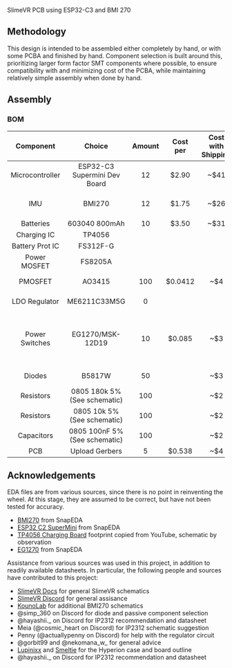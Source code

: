 SlimeVR PCB using ESP32-C3 and BMI 270
## Methodology
This design is intended to be assembled either completely by hand, or with some PCBA and finished by hand. Component selection is built around this, prioritizing larger form factor SMT components where possible, to ensure compatibility with and minimizing cost of the PCBA, while maintaining relatively simple assembly when done by hand.
## Assembly
### BOM
|    Component    |            Choice            | Amount | Cost per | Cost with Shipping |                                                                           Quick Link                                                                                                            |
|:---------------:|:----------------------------:|:------:|:--------:|:------------------:|:----------------------------------------------------------------------------------------------------------------------------------------------------------------------------------------------------------------:|
| Microcontroller | ESP32-C3 Supermini Dev Board | 12     | $2.90    | ~$41               | [AliExpress](https://www.aliexpress.com/item/1005005877531694.html), [Schematic](https://web.archive.org/web/20240114192237/https://www.tindie.com/products/adz1122/esp32-c3-development-board-esp32-supermini/) |
| IMU             | BMI270                       | 12     | $1.75    | ~$26               | [AliExpress](https://www.aliexpress.com/item/1005005001642144.html), [Datasheet](https://web.archive.org/web/20240114195617/https://www.mouser.ca/datasheet/2/783/bst_bmi270_ds000-2529306.pdf), [Schematic](https://web.archive.org/web/20240115041534/http://cdn.kouno.xyz/pKyF5w64.pdf) |
| Batteries       | 603040 800mAh                | 10     | $3.50    | ~$31               | [AliExpress](https://www.aliexpress.com/item/1005005413532176.html)                                                                                                                             |
| Charging IC     | TP4056                       |        |          |                    | [Datasheet](https://dlnmh9ip6v2uc.cloudfront.net/datasheets/Prototyping/TP4056.pdf)                |
| Battery Prot IC | FS312F-G                     |        |          |                    | [Datasheet](https://www.ic-fortune.com/upload/Download/FS312F-G-DS-10_EN.pdf)   |
| Power MOSFET    | FS8205A                      |        |          |                    | [Datasheet](FS8205A.pdf) |
| PMOSFET         | AO3415                       | 100    | $0.0412  | ~$4                | [AliExpress](https://www.aliexpress.us/item/1005005002412293.html), [Datasheet](https://mm.digikey.com/Volume0/opasdata/d220001/medias/docus/1116/AO3415.pdf)                                   |
| LDO Regulator   | ME6211C33M5G                 | 0      |          |                    | [AliExpress](https://www.aliexpress.us/item/1005004750759692.html), [Datasheet](https://stm32-base.org/assets/pdf/regulators/ME6211.pdf)                                                        |
| Power Switches  | EG1270/MSK-12D19             | 10     | $0.085   | ~$3                | [EG Datasheet](https://www.snapeda.com/parts/EG1270/E-Switch/datasheet/), [MSK Datasheet](http://www.intechswitch.com/products/SideKnobToggleslideswitchseries/641.html), [MSK AliExpress](https://www.aliexpress.com/item/1005006241343643.html) |
| Diodes          | B5817W                       | 50     |          | ~$3                | [AliExpress](https://www.aliexpress.com/item/1005005562043696.html), [Datasheet](https://jlcpcb.com/partdetail/Hongjiacheng-B5817W/C7420328)                                                    |
| Resistors       | 0805 180k 5% (See schematic) | 100    |          | ~$2                | [AliExpress](https://www.aliexpress.com/item/4000996637737.html)                                                                                                                                |
| Resistors       | 0805 10k 5% (See schematic)  | 100    |          | ~$2                | [AliExpress](https://www.aliexpress.com/item/4000996637737.html)                                                                                                                                |
| Capacitors      | 0805 100nF 5% (See schematic)| 100    |          | ~$2                | [AliExpress](https://www.aliexpress.com/item/1005006285113165.html)                                                                                                                             |
| PCB             | Upload Gerbers               | 5      | $0.538   | ~$4                | [JLCPCB](https://jlcpcb.com/)                                                                                                                                                                   |
## Acknowledgements
EDA files are from various sources, since there is no point in reinventing the wheel. At this stage, they are assumed to be correct, but have not been tested for accuracy.
- [BMI270](https://www.snapeda.com/parts/BMI270/Bosch%20Sensortec/view-part/) from SnapEDA
- [ESP32 C2 SuperMini](https://www.snapeda.com/parts/ESP32-C3%20SuperMini/Espressif%20Systems/view-part/) from SnapEDA
- [TP4056 Charging Board](https://www.youtube.com/watch?v=d5fERUHO1Lw) footprint copied from YouTube, schematic by observation
- [EG1270](https://www.snapeda.com/parts/EG1270/E-Switch/view-part/) from SnapEDA

Assistance from various sources was used in this project, in addition to readily available datasheets. In particular, the following people and sources have contributed to this project:
- [SlimeVR Docs](https://docs.slimevr.dev/diy/index.html) for general SlimeVR schematics
- [SlimeVR Discord](https://discord.gg/SlimeVR) for general assisance
- [KounoLab](https://store.kouno.xyz/products/bmi270-breakout-board) for additional BMI270 schematics
- @simp_360 on Discord for diode and passive component selection
- @hayashii._ on Discord for IP2312 recommendation and datasheet
- Meia (@cosmic_heart on Discord) for IP2312 schematic suggestion
- Penny (@actuallypenny on Discord) for help with the regulator circuit
- @gorbit99 and @nekomana_w_ for general advice
- [Lupinixx](https://github.com/Lupinixx/SlimeVR-Hyperion-BMI160-PCB) and [Smeltie](https://github.com/Smeltie/Hyperion) for the Hyperion case and board outline
- @hayashii._ on Discord for IP2312 recommendation and datasheet
